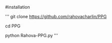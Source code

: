#installation

'''
git clone https://github.com/rahovacharlin/PPG

cd PPG

python Rahova-PPG.py
'''
